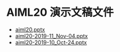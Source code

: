 <!--
This is a machine generated file, and should not be edited, as it will be overwritten with future updates.
-->

# <a name="aiml20-presentation-files"></a>AIML20 演示文稿文件

- [aiml20.pptx](https://globaleventcdn.blob.core.windows.net/assets/aiml/aiml20/aiml20.pptx)
- [aiml20-2019-11_Nov-04.pptx](https://globaleventcdn.blob.core.windows.net/assets/aiml/aiml20/aiml20-2019-11_Nov-04.pptx)
- [aiml20-2019-10_Oct-24.pptx](https://globaleventcdn.blob.core.windows.net/assets/aiml/aiml20/aiml20-2019-10_Oct-24.pptx)


